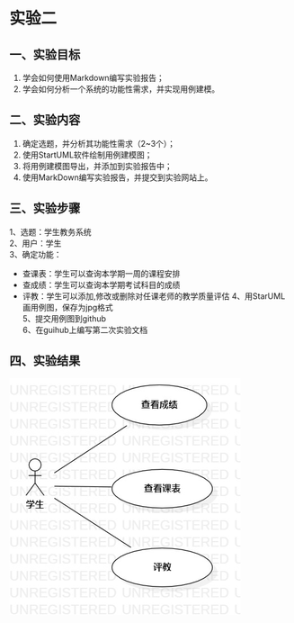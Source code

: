 # 实验二

## 一、实验目标
1. 学会如何使用Markdown编写实验报告；
2. 学会如何分析一个系统的功能性需求，并实现用例建模。

## 二、实验内容
1. 确定选题，并分析其功能性需求（2~3个）；
2. 使用StartUML软件绘制用例建模图；
3. 将用例建模图导出，并添加到实验报告中；
4. 使用MarkDown编写实验报告，并提交到实验网站上。

## 三、实验步骤
1、选题：学生教务系统  
2、用户：学生  
3、确定功能：  
- 查课表：学生可以查询本学期一周的课程安排  
- 查成绩：学生可以查询本学期考试科目的成绩 
- 评教：学生可以添加,修改或删除对任课老师的教学质量评估
4、用StarUML画用例图，保存为jpg格式  
5、提交用例图到github  
6、在guihub上编写第二次实验文档  

## 四、实验结果
![用例建模图](./UseCaseDiagram1.jpg)

